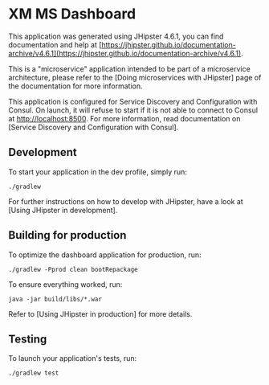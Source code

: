 # XM MS Dashboard

This application was generated using JHipster 4.6.1, you can find documentation and help at 
[https://jhipster.github.io/documentation-archive/v4.6.1](https://jhipster.github.io/documentation-archive/v4.6.1).

This is a "microservice" application intended to be part of a microservice architecture, please refer to the 
[Doing microservices with JHipster] page of the documentation for more information.

This application is configured for Service Discovery and Configuration with Consul. On launch, it will refuse to start 
if it is not able to connect to Consul at [http://localhost:8500](http://localhost:8500). For more information, read 
documentation on [Service Discovery and Configuration with Consul].

## Development

To start your application in the dev profile, simply run:

    ./gradlew


For further instructions on how to develop with JHipster, have a look at [Using JHipster in development].

## Building for production

To optimize the dashboard application for production, run:

    ./gradlew -Pprod clean bootRepackage

To ensure everything worked, run:

    java -jar build/libs/*.war


Refer to [Using JHipster in production] for more details.

## Testing

To launch your application's tests, run:

    ./gradlew test
